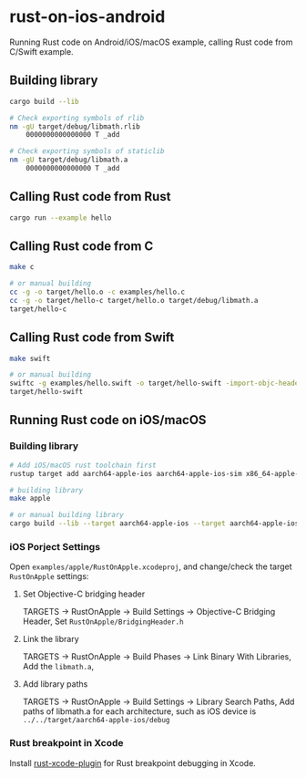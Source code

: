 # rust-on-ios-android

Running Rust code on Android/iOS/macOS example, calling Rust code from C/Swift example.

## Building library

```sh
cargo build --lib

# Check exporting symbols of rlib
nm -gU target/debug/libmath.rlib
    0000000000000000 T _add

# Check exporting symbols of staticlib
nm -gU target/debug/libmath.a
    0000000000000000 T _add
```

## Calling Rust code from Rust

```sh
cargo run --example hello
```

## Calling Rust code from C

```sh
make c

# or manual building
cc -g -o target/hello.o -c examples/hello.c
cc -g -o target/hello-c target/hello.o target/debug/libmath.a
target/hello-c
```

## Calling Rust code from Swift

```sh
make swift

# or manual building
swiftc -g examples/hello.swift -o target/hello-swift -import-objc-header src/lib.h -Ltarget/debug -lmath
target/hello-swift
```

## Running Rust code on iOS/macOS

### Building library

```sh
# Add iOS/macOS rust toolchain first
rustup target add aarch64-apple-ios aarch64-apple-ios-sim x86_64-apple-ios aarch64-apple-darwin x86_64-apple-darwin

# building library
make apple

# or manual building library
cargo build --lib --target aarch64-apple-ios --target aarch64-apple-ios-sim --target x86_64-apple-ios --target aarch64-apple-darwin --target x86_64-apple-darwin
```

### iOS Porject Settings

Open `examples/apple/RustOnApple.xcodeproj`, and change/check the target `RustOnApple` settings:

1. Set Objective-C bridging header

    TARGETS -> RustOnApple -> Build Settings -> Objective-C Bridging Header,
    Set `RustOnApple/BridgingHeader.h`

2. Link the library

    TARGETS -> RustOnApple -> Build Phases -> Link Binary With Libraries,
    Add the `libmath.a`, 

3. Add library paths

    TARGETS -> RustOnApple -> Build Settings -> Library Search Paths,
    Add paths of libmath.a for each architecture, such as iOS device is  `../../target/aarch64-apple-ios/debug`

### Rust breakpoint in Xcode

Install [rust-xcode-plugin](https://github.com/cgojin/rust-xcode-plugin) for Rust breakpoint debugging in Xcode.
